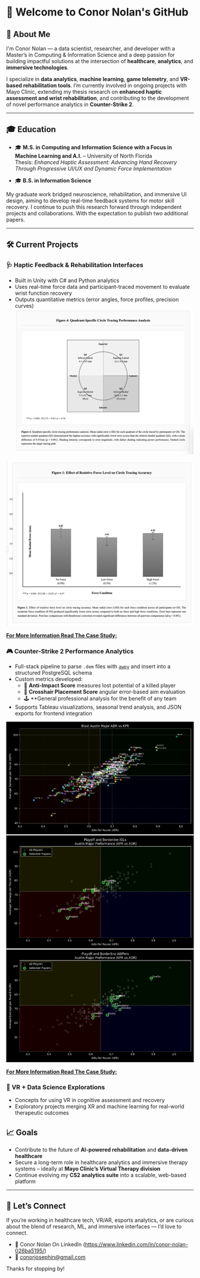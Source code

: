 # 👋 Welcome to Conor Nolan's GitHub

## 🧠 About Me

I'm Conor Nolan — a data scientist, researcher, and developer with a Master’s in Computing & Information Science and a deep passion for building impactful solutions at the intersection of **healthcare**, **analytics**, and **immersive technologies**.

I specialize in **data analytics**, **machine learning**, **game telemetry**, and **VR-based rehabilitation tools**. I’m currently involved in ongoing projects with Mayo Clinic, extending my thesis research on **enhanced haptic assessment and wrist rehabilitation**, and contributing to the development of novel performance analytics in **Counter-Strike 2**.

---

## 🎓 Education

- 🎓 **M.S. in Computing and Information Science with a Focus in Machine Learning and A.I.** – University of North Florida  
  Thesis: *Enhanced Haptic Assessment: Advancing Hand Recovery Through Progressive UI/UX and Dynamic Force Implementation*

- 🎓 **B.S. in Information Science**

My graduate work bridged neuroscience, rehabilitation, and immersive UI design, aiming to develop real-time feedback systems for motor skill recovery. I continue to push this research forward through independent projects and collaborations. With the expectation to publish two additional papers.

---

## 🛠️ Current Projects

### 🩺 **Haptic Feedback & Rehabilitation Interfaces**
- Built in Unity with C# and Python analytics
- Uses real-time force data and participant-traced movement to evaluate wrist function recovery
- Outputs quantitative metrics (error angles, force profiles, precision curves)
[![Quad Tracing](./Quad_Tracing.png)](./Quad_Tracing.png)

[![Effective Resistive Force Levels](./Effective%20Resistive%20Force%20Levels.png)](./Effective%20Resistive%20Force%20Levels.png)

**[For More Information Read The Case Study:](./Haptic%20Hand%20Rehabilitation%20Assessment%20System.pdf)**
### 🎮 **Counter-Strike 2 Performance Analytics**
- Full-stack pipeline to parse `.dem` files with [`awpy`](https://github.com/pnxenopoulos/awpy) and insert into a structured PostgreSQL schema
- Custom metrics developed:
  - 🧠 **Anti-Impact Score**  measures lost potential of a killed player
  - 🎯 **Crosshair Placement Score** angular error-based aim evaluation
  - 🕹️ **General professional analysis for the benefit of any team
- Supports Tableau visualizations, seasonal trend analysis, and JSON exports for frontend integration

[![Visual's Preview](./Full%20Event%20KPR%20vs%20ADR.png)](./Full%20Event%20KPR%20vs%20ADR.png)
[![Visual's Preview – IGL Full Event KPR vs ADR](./IGL_FULL_EVENT_KPR_VS_ADR.png)](./IGL_FULL_EVENT_KPR_VS_ADR.png)
[![Visual's Preview – Playoff AWPers Full Event](./PLAYOFF_AWPERS_FULL_EVENT.png)](./PLAYOFF_AWPERS_FULL_EVENT.png)

**[For More Information Read The Case Study:](./Counter%Strike%2%Demo%Case%Study.pdf)**
### 🧪 **VR + Data Science Explorations**
- Concepts for using VR in cognitive assessment and recovery
- Exploratory projects merging XR and machine learning for real-world therapeutic outcomes


## 📈 Goals

- Contribute to the future of **AI-powered rehabilitation** and **data-driven healthcare**
- Secure a long-term role in healthcare analytics and immersive therapy systems – ideally at **Mayo Clinic’s Virtual Therapy division**
- Continue evolving my **CS2 analytics suite** into a scalable, web-based platform

---

## 🤝 Let’s Connect

If you’re working in healthcare tech, VR/AR, esports analytics, or are curious about the blend of research, ML, and immersive interfaces — I’d love to connect.

- 💼 Conor Nolan On LinkedIn (https://www.linkedin.com/in/conor-nolan-026ba5195/)
- 📧 conorjosephin@gmail.com

Thanks for stopping by!
